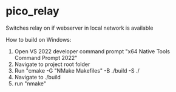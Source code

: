 # pico_relay
Switches relay on if webserver in local network is available

How to build on Windows:
1. Open VS 2022 developer command prompt "x64 Native Tools Command Prompt 2022"
2. Navigate to project root folder
3. Run "cmake -G "NMake Makefiles" -B ./build -S ./
4. Navigate to ./build
5. run "nmake"
   
